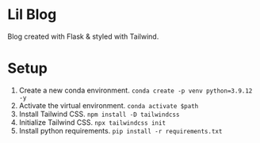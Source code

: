 # Lil Blog

Blog created with Flask &amp; styled with Tailwind.

# Setup

1. Create a new conda environment.
   ``conda create -p venv python=3.9.12 -y``
2. Activate the virtual environment.
   ``conda activate $path``
3. Install Tailwind CSS.
   ``npm install -D tailwindcss``
4. Initialize Tailwind CSS.
   ``npx tailwindcss init``
5. Install python requirements.
   ``pip install -r requirements.txt``
